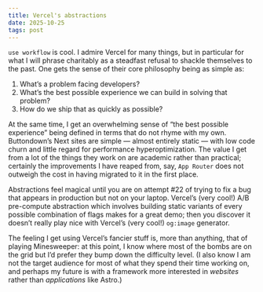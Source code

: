 ```yaml
---
title: Vercel's abstractions
date: 2025-10-25
tags: post
---
```


`use workflow` is cool. I admire Vercel for many things, but in particular for what I will phrase charitably as a steadfast refusal to shackle themselves to the past. One gets the sense of their core philosophy being as simple as:

1. What’s a problem facing developers?
2. What’s the best possible experience we can build in solving that problem?
3. How do we ship that as quickly as possible?

At the same time, I get an overwhelming sense of “the best possible experience” being defined in terms that do not rhyme with my own. Buttondown’s Next sites are simple — almost entirely static — with low code churn and little regard for performance hyperoptimization. The value I get from a lot of the things they work on are academic rather than practical; certainly the improvements I have reaped from, say, `App Router` does not outweigh the cost in having migrated to it in the first place.

Abstractions feel magical until you are on attempt #22 of trying to fix a bug that appears in production but not on your laptop. Vercel’s (very cool!) A/B pre-compute abstraction which involves building static variants of every possible combination of flags makes for a great demo; then you discover it doesn’t really play nice with Vercel’s (very cool!) `og:image` generator.

The feeling I get using Vercel’s fancier stuff is, more than anything, that of playing Minesweeper: at this point, I know where most of the bombs are on the grid but I’d prefer they bump down the difficulty level. (I also know I am not the target audience for most of what they spend their time working on, and perhaps my future is with a framework more interested in _websites_ rather than _applications_ like Astro.)
